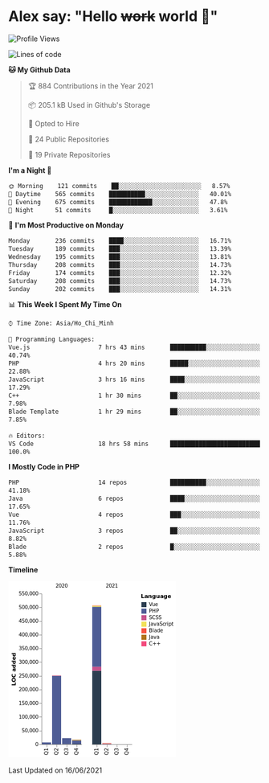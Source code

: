 # Alex say: "Hello ~~work~~ world 🐾"

<!--START_SECTION:waka-->
![Profile Views](http://img.shields.io/badge/Profile%20Views-0-blue)

![Lines of code](https://img.shields.io/badge/From%20Hello%20World%20I%27ve%20Written-809285%20lines%20of%20code-blue)

**🐱 My Github Data** 

> 🏆 884 Contributions in the Year 2021
 > 
> 📦 205.1 kB Used in Github's Storage 
 > 
> 💼 Opted to Hire
 > 
> 📜 24 Public Repositories 
 > 
> 🔑 19 Private Repositories  
 > 
**I'm a Night 🦉** 

```text
🌞 Morning    121 commits    ██░░░░░░░░░░░░░░░░░░░░░░░   8.57% 
🌆 Daytime    565 commits    ██████████░░░░░░░░░░░░░░░   40.01% 
🌃 Evening    675 commits    ████████████░░░░░░░░░░░░░   47.8% 
🌙 Night      51 commits     █░░░░░░░░░░░░░░░░░░░░░░░░   3.61%

```
📅 **I'm Most Productive on Monday** 

```text
Monday       236 commits    ████░░░░░░░░░░░░░░░░░░░░░   16.71% 
Tuesday      189 commits    ███░░░░░░░░░░░░░░░░░░░░░░   13.39% 
Wednesday    195 commits    ███░░░░░░░░░░░░░░░░░░░░░░   13.81% 
Thursday     208 commits    ███░░░░░░░░░░░░░░░░░░░░░░   14.73% 
Friday       174 commits    ███░░░░░░░░░░░░░░░░░░░░░░   12.32% 
Saturday     208 commits    ███░░░░░░░░░░░░░░░░░░░░░░   14.73% 
Sunday       202 commits    ███░░░░░░░░░░░░░░░░░░░░░░   14.31%

```


📊 **This Week I Spent My Time On** 

```text
⌚︎ Time Zone: Asia/Ho_Chi_Minh

💬 Programming Languages: 
Vue.js                   7 hrs 43 mins       ██████████░░░░░░░░░░░░░░░   40.74% 
PHP                      4 hrs 20 mins       █████░░░░░░░░░░░░░░░░░░░░   22.88% 
JavaScript               3 hrs 16 mins       ████░░░░░░░░░░░░░░░░░░░░░   17.29% 
C++                      1 hr 30 mins        ██░░░░░░░░░░░░░░░░░░░░░░░   7.98% 
Blade Template           1 hr 29 mins        ██░░░░░░░░░░░░░░░░░░░░░░░   7.85%

🔥 Editors: 
VS Code                  18 hrs 58 mins      █████████████████████████   100.0%

```

**I Mostly Code in PHP** 

```text
PHP                      14 repos            ██████████░░░░░░░░░░░░░░░   41.18% 
Java                     6 repos             ████░░░░░░░░░░░░░░░░░░░░░   17.65% 
Vue                      4 repos             ███░░░░░░░░░░░░░░░░░░░░░░   11.76% 
JavaScript               3 repos             ██░░░░░░░░░░░░░░░░░░░░░░░   8.82% 
Blade                    2 repos             █░░░░░░░░░░░░░░░░░░░░░░░░   5.88%

```


**Timeline**

![Chart not found](https://raw.githubusercontent.com/alexzvn/alexzvn/main/charts/bar_graph.png) 


 Last Updated on 16/06/2021
<!--END_SECTION:waka-->
